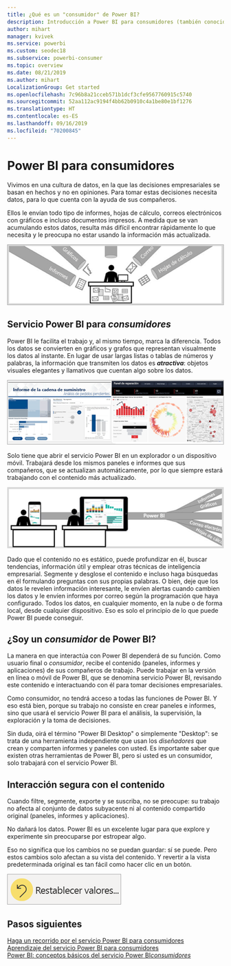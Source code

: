 ```yaml
---
title: ¿Qué es un "consumidor" de Power BI?
description: Introducción a Power BI para consumidores (también conocidos como usuarios finales o usuarios empresariales).
author: mihart
manager: kvivek
ms.service: powerbi
ms.custom: seodec18
ms.subservice: powerbi-consumer
ms.topic: overview
ms.date: 08/21/2019
ms.author: mihart
LocalizationGroup: Get started
ms.openlocfilehash: 7c96b8a21cceb571b1dcf3cfe9567760915c5740
ms.sourcegitcommit: 52aa112ac9194f4bb62b0910c4a1be80e1bf1276
ms.translationtype: HT
ms.contentlocale: es-ES
ms.lasthandoff: 09/16/2019
ms.locfileid: "70200845"
---
```

# <a name="power-bi-for-consumers"></a>Power BI para consumidores

Vivimos en una cultura de datos, en la que las decisiones empresariales se basan en hechos y no en opiniones. Para tomar estas decisiones necesita datos, para lo que cuenta con la ayuda de sus compañeros.     
 
Ellos le envían todo tipo de informes, hojas de cálculo, correos electrónicos con gráficos e incluso documentos impresos. A medida que se van acumulando estos datos, resulta más difícil encontrar rápidamente lo que necesita y le preocupa no estar usando la información más actualizada.  
 
![Panel de Power BI](media/end-user-consumer/power-bi-consumer-pipes.png)

## <a name="the-power-bi-service-for-consumers"></a>Servicio Power BI para *consumidores*

Power BI le facilita el trabajo y, al mismo tiempo, marca la diferencia. Todos los datos se convierten en gráficos y grafos que representan visualmente los datos al instante. En lugar de usar largas listas o tablas de números y palabras, la información que transmiten los datos es ***atractiva***: objetos visuales elegantes y llamativos que cuentan algo sobre los datos. 

![Panel de Power BI](media/end-user-consumer/power-bi-consumer-examples.png)
 
Solo tiene que abrir el servicio Power BI en un explorador o un dispositivo móvil. Trabajará desde los mismos paneles e informes que sus compañeros, que se actualizan automáticamente, por lo que siempre estará trabajando con el contenido más actualizado.   

![Panel de Power BI](media/end-user-consumer/power-bi-funnel.png)

Dado que el contenido no es estático, puede profundizar en él, buscar tendencias, información útil y emplear otras técnicas de inteligencia empresarial. Segmente y desglose el contenido e incluso haga búsquedas en él formulando preguntas con sus propias palabras. O bien, deje que los datos le revelen información interesante, le envíen alertas cuando cambien los datos y le envíen informes por correo según la programación que haya configurado. Todos los datos, en cualquier momento, en la nube o de forma local, desde cualquier dispositivo. Eso es solo el principio de lo que puede Power BI puede conseguir. 

## <a name="am-i-a-power-bi-consumer"></a>¿Soy un *consumidor* de Power BI?

La manera en que interactúa con Power BI dependerá de su función. Como usuario final o *consumidor*, recibe el contenido (paneles, informes y aplicaciones) de sus compañeros de trabajo. Puede trabajar en la versión en línea o móvil de Power BI, que se denomina servicio Power BI, revisando este contenido e interactuando con él para tomar decisiones empresariales. 
   
Como consumidor, no tendrá acceso a todas las funciones de Power BI. Y eso está bien, porque su trabajo no consiste en crear paneles e informes, sino que usará el servicio Power BI para el análisis, la supervisión, la exploración y la toma de decisiones. 

Sin duda, oirá el término "Power BI Desktop" o simplemente "Desktop": se trata de una herramienta independiente que usan los *diseñadores* que crean y comparten informes y paneles con usted.  Es importante saber que existen otras herramientas de Power BI, pero si usted es un consumidor, solo trabajará con el servicio Power BI. 


## <a name="safely-interact-with-content"></a>Interacción segura con el contenido 
Cuando filtre, segmente, exporte y se suscriba, no se preocupe: su trabajo no afecta al conjunto de datos subyacente ni al contenido compartido original (paneles, informes y aplicaciones).  

No dañará los datos.  Power BI es un excelente lugar para que explore y experimente sin preocuparse por estropear algo.  
 
Eso no significa que los cambios no se puedan guardar: sí se puede. Pero estos cambios solo afectan a su vista del contenido. Y revertir a la vista predeterminada original es tan fácil como hacer clic en un botón.  

![Panel de Power BI](media/end-user-consumer/power-bi-reset.png)


## <a name="next-steps"></a>Pasos siguientes

[Haga un recorrido por el servicio Power BI para consumidores](end-user-reading-view.md)    
[Aprendizaje del servicio Power BI para consumidores](https://docs.microsoft.com/en-us/learn/paths/consume-data-with-power-bi/)    
[Power BI: conceptos básicos del servicio Power BI*consumidores*](end-user-basic-concepts.md)    

